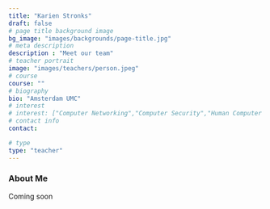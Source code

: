 ```yaml
---
title: "Karien Stronks"
draft: false
# page title background image
bg_image: "images/backgrounds/page-title.jpg"
# meta description
description : "Meet our team"
# teacher portrait
image: "images/teachers/person.jpeg"
# course
course: ""
# biography
bio: "Amsterdam UMC"
# interest
# interest: ["Computer Networking","Computer Security","Human Computer Interfacing"]
# contact info
contact:

# type
type: "teacher"
---
```


### About Me

Coming soon